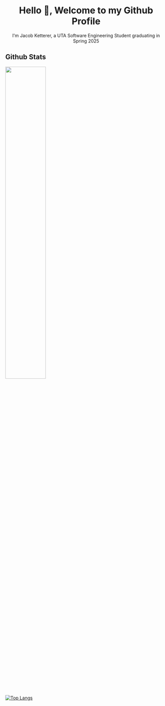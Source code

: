 <h1 align="center">Hello 👋, Welcome to my Github Profile</h1>
<p align="center">I'm Jacob Ketterer, a UTA Software Engineering Student graduating in Spring 2025</p>

<h2>Github Stats</h2>
<a href="https://github.com/jketterer02"><img width="50%" src="https://github-readme-stats-five-ivory-45.vercel.app/api?username=jketterer02&theme=github_dark_dimmed&show_icons=true"></a>

[![Top Langs](https://github-readme-stats.vercel.app/api/top-langs/?username=jketterer02&layout=compact&theme=github_dark_dimmed)](https://github.com/jketterer02/github-readme-stats)


